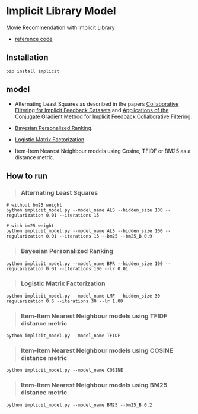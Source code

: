 # Implicit Library Model

Movie Recommendation with Implicit Library

- [reference code](https://github.com/benfred/implicithttps://github.com/benfred/implicit)

## Installation

```
pip install implicit
```

## model
 * Alternating Least Squares as described in the papers [Collaborative Filtering for Implicit Feedback Datasets](http://yifanhu.net/PUB/cf.pdf) and [Applications of the Conjugate Gradient Method for Implicit
Feedback Collaborative Filtering](https://pdfs.semanticscholar.org/bfdf/7af6cf7fd7bb5e6b6db5bbd91be11597eaf0.pdf).

 * [Bayesian Personalized Ranking](https://arxiv.org/pdf/1205.2618.pdf).

 * [Logistic Matrix Factorization](https://web.stanford.edu/~rezab/nips2014workshop/submits/logmat.pdf)

 * Item-Item Nearest Neighbour models using Cosine, TFIDF or BM25 as a distance metric.


## How to run

> ### Alternating Least Squares
  
   ```
   # without bm25 weight
   python implicit_model.py --model_name ALS --hidden_size 100 --regularization 0.01 --iterations 15

   # with bm25 weight
   python implicit_model.py --model_name ALS --hidden_size 100 --regularization 0.01 --iterations 15 --bm25 --bm25_B 0.9
   ```

> ### Bayesian Personalized Ranking
   ```
   python implicit_model.py --model_name BPR --hidden_size 100 --regularization 0.01 --iterations 100 --lr 0.01
   ```

> ### Logistic Matrix Factorization
   ```
   python implicit_model.py --model_name LMF --hidden_size 30 --regularization 0.6 --iterations 30 --lr 1.00
   ```

> ### Item-Item Nearest Neighbour models using TFIDF distance metric
   ```
   python implicit_model.py --model_name TFIDF 
   ```

> ### Item-Item Nearest Neighbour models using COSINE distance metric
   ```
   python implicit_model.py --model_name COSINE
   ```

> ### Item-Item Nearest Neighbour models using BM25 distance metric
   ```
   python implicit_model.py --model_name BM25 --bm25_B 0.2
   ```
